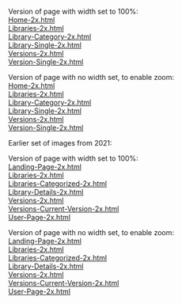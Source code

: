 
Version of page with width set to 100%:  
[Home-2x.html](2022-03/Home-2x.html)  
[Libraries-2x.html](2022-03/Libraries-2x.html)  
[Library-Category-2x.html](2022-03/Library-Category-2x.html)  
[Library-Single-2x.html](2022-03/Library-Single-2x.html)  
[Versions-2x.html](2022-03/Versions-2x.html)  
[Version-Single-2x.html](2022-03/Version-Single-2x.html)  

Version of page with no width set, to enable zoom:  
[Home-2x.html](2022-03/Home-2x-nowidth.html)  
[Libraries-2x.html](2022-03/Libraries-2x-nowidth.html)  
[Library-Category-2x.html](2022-03/Library-Category-2x-nowidth.html)  
[Library-Single-2x.html](2022-03/Library-Single-2x-nowidth.html)  
[Versions-2x.html](2022-03/Versions-2x-nowidth.html)  
[Version-Single-2x.html](2022-03/Version-Single-2x-nowidth.html)  

Earlier set of images from 2021:  

Version of page with width set to 100%:  
[Landing-Page-2x.html](Landing-Page-2x.html)  
[Libraries-2x.html](Libraries-2x.html)  
[Libraries-Categorized-2x.html](Libraries-Categorized-2x.html)  
[Library-Details-2x.html](Library-Details-2x.html)  
[Versions-2x.html](Versions-2x.html)  
[Versions-Current-Version-2x.html](Versions-Current-Version-2x.html)  
[User-Page-2x.html](User-Page-2x.html)  

Version of page with no width set, to enable zoom:  
[Landing-Page-2x.html](Landing-Page-2x-nowidth.html)  
[Libraries-2x.html](Libraries-2x-nowidth.html)  
[Libraries-Categorized-2x.html](Libraries-Categorized-2x-nowidth.html)  
[Library-Details-2x.html](Library-Details-2x-nowidth.html)  
[Versions-2x.html](Versions-2x-nowidth.html)  
[Versions-Current-Version-2x.html](Versions-Current-Version-2x-nowidth.html)  
[User-Page-2x.html](User-Page-2x-nowidth.html)  
